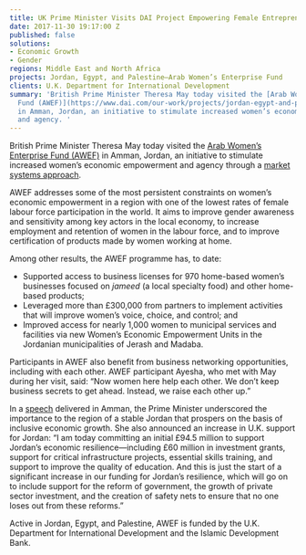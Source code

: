 ```yaml
---
title: UK Prime Minister Visits DAI Project Empowering Female Entrepreneurs in Jordan
date: 2017-11-30 19:17:00 Z
published: false
solutions:
- Economic Growth
- Gender
regions: Middle East and North Africa
projects: Jordan, Egypt, and Palestine—Arab Women’s Enterprise Fund
clients: U.K. Department for International Development
summary: 'British Prime Minister Theresa May today visited the [Arab Women’s Enterprise
  Fund (AWEF)](https://www.dai.com/our-work/projects/jordan-egypt-and-palestine-arab-women-enterprise-fund)
  in Amman, Jordan, an initiative to stimulate increased women’s economic empowerment
  and agency. '
---
```


British Prime Minister Theresa May today visited the [Arab Women’s Enterprise Fund (AWEF)](https://www.dai.com/our-work/projects/jordan-egypt-and-palestine-arab-women-enterprise-fund) in Amman, Jordan, an initiative to stimulate increased women’s economic empowerment and agency through a [market systems approach](http://dai-global-developments.com/articles/market-systems-development-a-primer-on-pro-poor-programming/). 

AWEF addresses some of the most persistent constraints on women’s economic empowerment in a region with one of the lowest rates of female labour force participation in the world. It aims to improve gender awareness and sensitivity among key actors in the local economy, to increase employment and retention of women in the labour force, and to improve certification of products made by women working at home. 

Among other results, the AWEF programme has, to date: 
* Supported access to business licenses for 970 home-based women’s businesses focused on *jameed* (a local specialty food) and other home-based products;  
* Leveraged more than £300,000 from partners to implement activities that will improve women’s voice, choice, and control; and 
* Improved access for nearly 1,000 women to municipal services and facilities via new Women’s Economic Empowerment Units in the Jordanian municipalities of Jerash and Madaba. 

Participants in AWEF also benefit from business networking opportunities, including with each other. AWEF participant Ayesha, who met with May during her visit, said: “Now women here help each other. We don’t keep business secrets to get ahead. Instead, we raise each other up.” 

In a [speech](https://www.gov.uk/government/speeches/britain-will-be-a-partner-you-can-depend-on-pm-in-jordan) delivered in Amman, the Prime Minister underscored the importance to the region of a stable Jordan that prospers on the basis of inclusive economic growth. She also announced an increase in U.K. support for Jordan: “I am today committing an initial £94.5 million to support Jordan’s economic resilience—including £60 million in investment grants, support for critical infrastructure projects, essential skills training, and support to improve the quality of education. And this is just the start of a significant increase in our funding for Jordan’s resilience, which will go on to include support for the reform of government, the growth of private sector investment, and the creation of safety nets to ensure that no one loses out from these reforms.” 

Active in Jordan, Egypt, and Palestine, AWEF is funded by the U.K. Department for International Development and the Islamic Development Bank. 